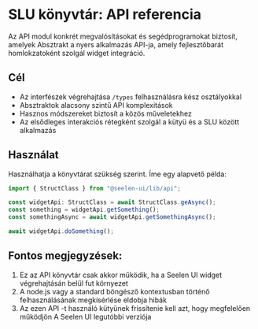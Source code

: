 # **SLU könyvtár: API referencia**

Az API modul konkrét megvalósításokat és segédprogramokat biztosít, amelyek 
Absztrakt a nyers alkalmazás API-ja, amely fejlesztőbarát homlokzatoként szolgál 
widget integráció.

## **Cél**

* Az interfészek végrehajtása `/types` felhasználásra kész osztályokkal
* Absztraktok alacsony szintű API komplexitások
* Hasznos módszereket biztosít a közös műveletekhez
* Az elsődleges interakciós rétegként szolgál a kütyü és a SLU között 
  alkalmazás

## **Használat**

Használhatja a könyvtárat szükség szerint. Íme egy alapvető példa:

```ts
import { StructClass } from "@seelen-ui/lib/api";

const widgetApi: StructClass = await StructClass.geAsync();
const something = widgetApi.getSomething();
const somethingAsync = await widgetApi.getSomethingAsync();

await widgetApi.doSomething();
```

## **Fontos megjegyzések:**

1. Ez az API könyvtár csak akkor működik, ha a Seelen UI widget végrehajtásán belül fut 
   környezet
2. A node.js vagy a standard böngésző kontextusban történő felhasználásának megkísérlése eldobja 
   hibák
3. Az ezen API -t használó kütyünek frissítenie kell azt, hogy megfelelően működjön 
   A Seelen UI legutóbbi verziója
